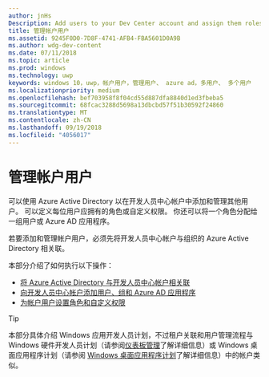 ```yaml
---
author: jnHs
Description: Add users to your Dev Center account and assign them roles with specific permissions.
title: 管理帐户用户
ms.assetid: 9245F0D0-7D8F-4741-AFB4-FBA5601D0A9B
ms.author: wdg-dev-content
ms.date: 07/11/2018
ms.topic: article
ms.prod: windows
ms.technology: uwp
keywords: windows 10，uwp，帐户用户，管理用户、 azure ad，多用户、 多个用户
ms.localizationpriority: medium
ms.openlocfilehash: bef703958f8f04cd55d887dfa8840d1ed3fbeba5
ms.sourcegitcommit: 68fcac3288d5698a13dbcbd57f51b30592f24860
ms.translationtype: MT
ms.contentlocale: zh-CN
ms.lasthandoff: 09/19/2018
ms.locfileid: "4056017"
---
```

# <a name="manage-account-users"></a>管理帐户用户

可以使用 Azure Active Directory 以在开发人员中心帐户中添加和管理其他用户。 可以定义每位用户应拥有的角色或自定义权限。 你还可以将一个角色分配给一组用户或 Azure AD 应用程序。

若要添加和管理帐户用户，必须先将开发人员中心帐户与组织的 Azure Active Directory 相关联。 

本部分介绍了如何执行以下操作：

-   [将 Azure Active Directory 与开发人员中心帐户相关联](associate-azure-ad-with-dev-center.md)
-   [向开发人员中心帐户添加用户、组和 Azure AD 应用程序](add-users-groups-and-azure-ad-applications.md)
-   [为帐户用户设置角色和自定义权限](set-custom-permissions-for-account-users.md)

> [!TIP]
> 本部分具体介绍 Windows 应用开发人员计划，不过租户关联和用户管理流程与 Windows 硬件开发人员计划（请参阅[仪表板管理](https://docs.microsoft.com/windows-hardware/drivers/dashboard/dashboard-administration)了解详细信息）或 Windows 桌面应用程序计划（请参阅 [Windows 桌面应用程序计划](https://docs.microsoft.com/windows/desktop/appxpkg/windows-desktop-application-program#add-and-manage-account-users)了解详细信息）中的帐户类似。
